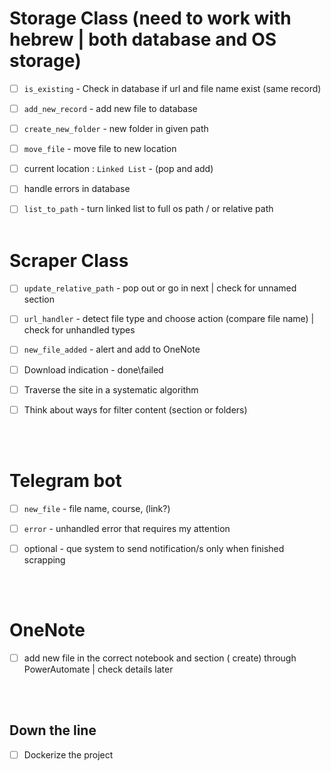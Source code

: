 # Storage Class (need to work with hebrew | both database and OS storage)

-   [ ] `is_existing` - Check in database if url and file name exist (same record)

-   [ ] `add_new_record` - add new file to database

-   [ ] `create_new_folder` - new folder in given path

-   [ ] `move_file` - move file to new location

-   [ ] current location : `Linked List` - (pop and add)

-   [ ] handle errors in database

-   [ ] `list_to_path` - turn linked list to full os path / or relative path
        </br></br>

# Scraper Class

-   [ ] `update_relative_path` - pop out or go in next | check for unnamed section

-   [ ] `url_handler` - detect file type and choose action (compare file name) | check for unhandled types

-   [ ] `new_file_added` - alert and add to OneNote

-   [ ] Download indication - done\failed

-   [ ] Traverse the site in a systematic algorithm

-   [ ] Think about ways for filter content (section or folders)

</br></br>

# Telegram bot

-   [ ] `new_file` - file name, course, (link?)

-   [ ] `error` - unhandled error that requires my attention

-   [ ] optional - que system to send notification/s only when finished scrapping

</br></br>

# OneNote

-   [ ] add new file in the correct notebook and section ( create) through PowerAutomate | check details later

</br></br>

## Down the line

-   [ ] Dockerize the project
